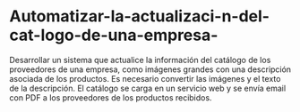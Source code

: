 # Automatizar-la-actualizaci-n-del-cat-logo-de-una-empresa-
Desarrollar un sistema que actualice la información del catálogo de los proveedores de una empresa, como imágenes grandes con una descripción asociada de los productos. Es necesario convertir las imágenes y el texto de la descripción. El catálogo  se carga en un servicio web y se envía email con PDF a los proveedores de los productos recibidos.
